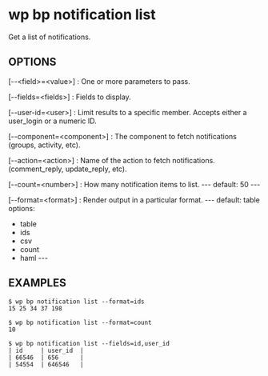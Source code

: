 #	wp bp notification list

Get a list of notifications.

## OPTIONS

[--&lt;field&gt;=&lt;value&gt;]
: One or more parameters to pass.

[--fields=&lt;fields&gt;]
: Fields to display.

[--user-id=&lt;user&gt;]
: Limit results to a specific member. Accepts either a user_login or a numeric ID.

[--component=&lt;component&gt;]
: The component to fetch notifications (groups, activity, etc).

[--action=&lt;action&gt;]
: Name of the action to fetch notifications. (comment_reply, update_reply, etc).

[--count=&lt;number&gt;]
: How many notification items to list.
\---
default: 50
\---

[--format=&lt;format&gt;]
: Render output in a particular format.
\---
default: table
options:
  - table
  - ids
  - csv
  - count
  - haml
\---

## EXAMPLES

    $ wp bp notification list --format=ids
    15 25 34 37 198

    $ wp bp notification list --format=count
    10

    $ wp bp notification list --fields=id,user_id
    | id     | user_id  |
    | 66546  | 656      |
    | 54554  | 646546   |
